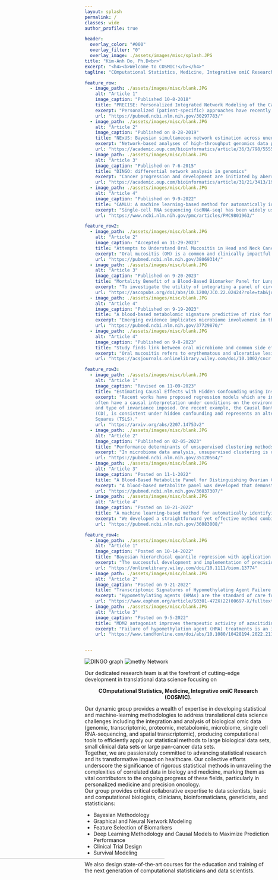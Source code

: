 ```yaml
---
layout: splash
permalink: /
classes: wide
author_profile: true

header:
  overlay_color: "#000"
  overlay_filter: "0"
  overlay_image: ./assets/images/misc/splash.JPG  
title: "Kim-Anh Do, Ph.D<br>"
excerpt: "<h4><b>Welcome to COSMIC!</b></h4>"
tagline: "COmputational Statistics, Medicine, Integrative omiC Research"

feature_row:
  - image_path: ./assets/images/misc/blank.JPG
    alt: "Article 1"
    image_caption: "Published 10-8-2018"
    title: "PRECISE: Personalized Integrated Network Modeling of the Cancer Proteome Atlas"
    excerpt: "Personalized (patient-specific) approaches have recently emerged with a precision medicine paradigm that acknowledges the fact that molecular pathway structures and activity might be considerably different within and across tumors. The functional cancer genome and proteome provide rich sources of information to identify patient-specific variations in signaling pathways and activities within and across tumors; however, current analytic methods lack the ability to exploit the diverse and multi-layered architecture of these complex biological networks."
    url: "https://pubmed.ncbi.nlm.nih.gov/30297783/"
  - image_path: ./assets/images/misc/blank.JPG
    alt: "Article 2"
    image_caption: "Published on 8-28-2019"
    title: "NExUS: Bayesian simultaneous network estimation across unequal sample sizes"
    excerpt: "Network-based analyses of high-throughput genomics data provide a holistic, systems-level understanding of various biological mechanisms for a common population. However, when estimating multiple networks across heterogeneous sub-populations, varying sample sizes pose a challenge in the estimation and inference, as network differences may be driven by differences in power."
    url: "https://academic.oup.com/bioinformatics/article/36/3/798/5555873"
  - image_path: ./assets/images/misc/blank.JPG
    alt: "Article 3"
    image_caption: "Published on 7-6-2015"
    title: "DINGO: differential network analysis in genomics"
    excerpt: "Cancer progression and development are initiated by aberrations in various molecular networks through coordinated changes across multiple genes and pathways. It is important to understand how these networks change under different stress conditions and/or patient-specific groups to infer differential patterns of activation and inhibition."
    url: "https://academic.oup.com/bioinformatics/article/31/21/3413/195238"
  - image_path: ./assets/images/misc/blank.JPG
    alt: "Article 4"
    image_caption: "Published on 9-9-2022"
    title: "CAMLU: A machine learning-based method for automatically identifying novel cells in annotating single-cell RNA-seq data"
    excerpt: "Single-cell RNA sequencing (scRNA-seq) has been widely used to decompose complex tissues into functionally distinct cell types. The first and usually the most important step of scRNA-seq data analysis is to accurately annotate the cell labels. In recent years, many supervised annotation methods have been developed and shown to be more convenient and accurate than unsupervised cell clustering."
    url: "https://www.ncbi.nlm.nih.gov/pmc/articles/PMC9801963/"

feature_row2:
  - image_path: ./assets/images/misc/blank.JPG
    alt: "Article 2"
    image_caption: "Accepted on 11-29-2023"
    title: "Attempts to Understand Oral Mucositis in Head and Neck Cancer Patients through Omics Studies: A Narrative Review"
    excerpt: "Oral mucositis (OM) is a common and clinically impactful side effect of cytotoxic cancer treatment, particularly in patients with head and neck squamous cell carcinoma (HNSCC) who undergo radiotherapy with or without concomitant chemotherapy. The etiology and pathogenic mechanisms of OM are complex, multifaceted and elicit both direct and indirect damage to the mucosa. In this narrative review, we describe studies that use various omics methodologies (genomics, transcriptomics, microbiomics and metabolomics) in attempts to elucidate the biological pathways associated with the development or severity of OM."
    url: "https://pubmed.ncbi.nlm.nih.gov/38069314/"
  - image_path: ./assets/images/misc/blank.JPG
    alt: "Article 3"
    image_caption: "Published on 9-20-2023"
    title: "Mortality Benefit of a Blood-Based Biomarker Panel for Lung Cancer on the Basis of the Prostate, Lung, Colorectal, and Ovarian Cohort"
    excerpt: "To investigate the utility of integrating a panel of circulating protein biomarkers in combination with a risk model on the basis of subject characteristics to identify individuals at high risk of harboring a lethal lung cancer."
    url: "https://ascopubs.org/doi/abs/10.1200/JCO.22.02424?role=tab&journalCode=jco"
  - image_path: ./assets/images/misc/blank.JPG
    alt: "Article 4"
    image_caption: "Published on 9-19-2023"
    title: "A blood-based metabolomic signature predictive of risk for pancreatic cancer"
    excerpt: "Emerging evidence implicates microbiome involvement in the development of pancreatic cancer (PaCa). Here, we investigate whether increases in circulating microbial-related metabolites associate with PaCa risk by applying metabolomics profiling to 172 sera collected within 5 years prior to PaCa diagnosis and 863 matched non-subject sera from participants in the Prostate, Lung, Colorectal, and Ovarian (PLCO) cohort."
    url: "https://pubmed.ncbi.nlm.nih.gov/37729870/"
  - image_path: ./assets/images/misc/blank.JPG
    alt: "Article 4"
    image_caption: "Published on 9-8-2023"
    title: "Study finds link between oral microbiome and common side effect in patients with head and neck cancer"
    excerpt: "Oral mucositis refers to erythematous and ulcerative lesions of the oral mucosa observed in patients with cancer being treated with chemotherapy, and/or with radiation therapy to fields involving the oral cavity. Lesions of oral mucositis are often very painful and compromise nutrition and oral hygiene as well as increase risk for local and systemic infection. Mucositis can also involve other areas of the alimentary tract; for example, gastrointestinal (GI) mucositis can manifest as diarrhea. Thus, mucositis is a highly significant and sometimes dose-limiting complication of cancer therapy"
    url: "https://acsjournals.onlinelibrary.wiley.com/doi/10.1002/cncr.35001"

feature_row3:
  - image_path: ./assets/images/misc/blank.JPG
    alt: "Article 1"
    image_caption: "Revised on 11-09-2023"
    title: "Estimating Causal Effects with Hidden Confounding using Instrumental Variables and Environments"
    excerpt: "Recent works have proposed regression models which are invariant across data collection environments [24, 20, 11, 16, 8]. These estimators
    often have a causal interpretation under conditions on the environments
    and type of invariance imposed. One recent example, the Causal Dantzig
    (CD), is consistent under hidden confounding and represents an alternative to classical instrumental variable estimators such as Two Stage Least
    Squares (TSLS)."
    url: "https://arxiv.org/abs/2207.14753v2"
  - image_path: ./assets/images/misc/blank.JPG
    alt: "Article 2"
    image_caption: "Published on 02-05-2023"
    title: "Performance determinants of unsupervised clustering methods for microbiome data"
    excerpt: "In microbiome data analysis, unsupervised clustering is often used to identify naturally occurring clusters, which can then be assessed for associations with characteristics of interest. In this work, we systematically compared beta diversity and clustering methods commonly used in microbiome analyses. We applied these to four published datasets where highly distinct microbiome profiles could be seen between sample groups, as well a clinical dataset with less clear separation between groups."
    url: "https://pubmed.ncbi.nlm.nih.gov/35120564/"
  - image_path: ./assets/images/misc/blank.JPG
    alt: "Article 3"
    image_caption: "Posted on 11-1-2022"
    title: "A Blood-Based Metabolite Panel for Distinguishing Ovarian Cancer from Benign Pelvic Masses"
    excerpt: "A blood-based metabolite panel was developed that demonstrates independent predictive ability and complements ROMA for distinguishing early-stage ovarian cancer from benign disease to better inform clinical decision making."
    url: "https://pubmed.ncbi.nlm.nih.gov/36037307/"
  - image_path: ./assets/images/misc/blank.JPG
    alt: "Article 4"
    image_caption: "Posted on 10-21-2022"
    title: "A machine learning-based method for automatically identifying novel cells in annotating single-cell RNA-seq data"
    excerpt: "We developed a straightforward yet effective method combining autoencoder with iterative feature selection to automatically identify novel cells from scRNA-seq data. Our method trains an autoencoder with the labeled training data and applies the autoencoder to the testing data to obtain reconstruction errors. By iteratively selecting features that demonstrate a bi-modal pattern and reclustering the cells using the selected feature, our method can accurately identify novel cells that are not present in the training data."
    url: "https://pubmed.ncbi.nlm.nih.gov/36083008/"

feature_row4:
  - image_path: ./assets/images/misc/blank.JPG
    alt: "Article 1"
    image_caption: "Posted on 10-14-2022"
    title: "Bayesian hierarchical quantile regression with application to characterizing the immune architecture of lung cancer"
    excerpt: "The successful development and implementation of precision immuno-oncology therapies requires a deeper understanding of the immune architecture at a patient level. T-cell receptor (TCR) repertoire sequencing is a relatively new technology that enables monitoring of T-cells, a subset of immune cells that play a central role in modulating immune response."
    url: "https://onlinelibrary.wiley.com/doi/10.1111/biom.13774"  
  - image_path: ./assets/images/misc/blank.JPG
    alt: "Article 2"
    image_caption: "Posted on 9-21-2022"
    title: "Transcriptomic Signatures of Hypomethylating Agent Failure in Myelodysplastic Syndromes and Chronic Myelomonocytic Leukemia. Exp Hematol"
    excerpt: "Hypomethylating agents (HMAs) are the standard of care for myelodysplastic syndromes (MDS) and chronic myelomonocytic leukemia (CMML). HMA treatment failure is a major clinical problem and its mechanisms are poorly characterized. We performed RNA sequencing in CD34+ bone marrow stem hematopoietic stem and progenitor cells (BM-HSPCs) from 51 patients with CMML and MDS before HMA treatment and compared transcriptomic signatures between responders and nonresponders."
    url: "https://www.exphem.org/article/S0301-472X(22)00697-X/fulltext" 
  - image_path: ./assets/images/misc/blank.JPG
    alt: "Article 3"
    image_caption: "Posted on 9-5-2022"
    title: "MDM2 antagonist improves therapeutic activity of azacitidine in myelodysplastic syndromes and chronic myelomonocytic leukemia"
    excerpt: "Failure of hypomethylation agent (HMA) treatments is an important issue in myelodysplastic syndromes (MDS) and chronic myelomonocytic leukemia (CMML). Recent studies indicated that function of wildtype TP53 positively impacts outcome of HMA treatments. We investigated the combination of the...."
    url: "https://www.tandfonline.com/doi/abs/10.1080/10428194.2022.2116932" 


---
```

<div class="photoContainer">
  <div class="columnContainer">
    <div class="side-image">
      <img src="./assets/images/misc/side-image1.JPG" alt="DINGO graph" class="spaced-image">
      <img src="./assets/images/misc/methyNetwork.JPG" alt="methy Network" class="spaced-image">
    </div>
  </div>

  <div class="bioContent">
    <div class="center responsive-font">
      <p style="text-align: left;" class="responsive-font">
        Our dedicated research team is at the forefront of cutting-edge development in translational data science focusing on
        <p style="text-align: center;" class="responsive-font"><b>COmputational Statistics, Medicine, Integrative omiC Research (COSMIC).</b></p>
        Our dynamic group provides a wealth of expertise in developing statistical and machine-learning methodologies to address translational data science challenges including the integration and analysis of biological omic data (genomic, transcriptomic, proteomic, metabolomic, microbiome, single cell RNA-sequencing, and spatial transcriptomic),
        producing computational tools to efficiently apply our statistical methods to large biological data sets, small clinical data sets or large pan-cancer data sets.
        <br/>
        Together, we are passionately committed to advancing statistical research and its transformative impact on healthcare.
        Our collective efforts underscore the significance of rigorous statistical methods in unraveling the complexities of correlated data in biology and medicine, marking them as vital contributors to the ongoing progress of these fields, particularly in personalized medicine and precision oncology.
        <br/>
        Our group provides critical collaborative expertise to data scientists, basic and computational biologists, clinicians, bioinformaticians, geneticists, and statisticians:
        <ul>
          <li class="responsive-font">Bayesian Methodology</li>
          <li class="responsive-font">Graphical and Neural Network Modeling</li>
          <li class="responsive-font">Feature Selection of Biomarkers</li>
          <li class="responsive-font">Deep Learning Methodology and Causal Models to Maximize Prediction Performance</li>
          <li class="responsive-font">Clinical Trial Design</li>
          <li class="responsive-font">Survival Modeling</li>
        </ul>
        We also design state-of-the-art courses for the education and training of the next generation of computational statisticians and data scientists.
      </p>
      <img src="./assets/images/misc/microbiome.png" alt="Liver Scan" class="centered-image" style="">
      <img src="./assets/images/people/collage2.PNG" class="centered-image" style= "margin-top: -4em; width: 250%; margin-left: -75%;" alt="">
  <a href="mailto:kimdo@mdanderson.org"><p style="text-style: none; text-align: center; font-size:20px; margin-top: -5em; margin-bottom: 2em;">Contact Me</p></a>
    </div>
  </div>

  <div class="columnContainer">
    <div class="side-image">
      <img src="./assets/images/misc/iBRIGHT.JPG" alt="iBRIGHT symbol" class="spaced-image">
      <img src="./assets/images/misc/oralMicro.JPG" alt="Oral Microbiome" class="spaced-image">
    </div>
  </div>
</div>

<a href="#" class="back-to-top">{{ site.data.ui-text[site.locale].back_to_top | default: 'Back to Top' }} &uarr;</a>
<div>
  <h2 style="text-decoration: none; color: black; text-align:center;">In the News</h2>
</div>
<div class="custom-feature">
    <p style="font-size: medium;">Posted on 05-30-2024</p>
    <a href="https://www.mdpi.com/2072-6694/16/11/2070" target="_blank">
    <h3>Our Groundbreaking Article on Lethal Lung Cancer Biomarkers Published in Cancers Journal's Special Issue!</h3></a>
    <p style="font-size: 25px;" >Click on the title to read more about the Validation of a Blood-Based Protein Biomarker Panel for a Risk Assessment of Lethal Lung Cancer in the Physicians’ Health Study</p>
    <p style="font-size: medium;">Posted on 12-21-2023</p>
    <a href="https://www.mdanderson.org/cancerwise/23-cancer-research-highlights-from-the-past-year-2023.h00-159624168.html" target="_blank">
    <h3>Our Research Study Earns a Place in MD Anderson's 23 Cancer Research Highlights of 2023! </h3></a>
    <p style="font-size: 25px;" >Read more about it on the MD Anderson website: Blood test developed at MD Anderson aids in predicting lung cancer mortality risk</p>
</div>

<div class="containerIframe">
  <div class="left-column">
      <h2 style="text-align:center; color: black;">Recent Talk</h2>
      <iframe src="https://onedrive.live.com/embed?resid=DD1D7A6CCCA3FEEC%2160909&amp;authkey=%21ALLKjlXnQyb-dDA&amp;em=2&amp;wdAr=1.7777777777777777" width="100%" height="90%" frameborder="0">This is an embedded <a target="_blank" href="https://office.com">Microsoft Office</a> presentation, powered by <a target="_blank" href="https://office.com/webapps">Office</a>.</iframe>
  </div>
  <div class="right-column">
    <summary><h2 style="text-align: center; color: black;">List of Softwares</h2></summary>
    <div style="text-align: center;">
      <div style="text-align: left; display: inline-block;">
        <li style="font-size: 25px;"><a href="https://biostatistics.mdanderson.org/shinyapps/aPCoA/" target="_blank">aPCoA</a></li>
        <li style="font-size: 25px;"><a href="https://github.com/LyonsZhang/BAZE" target="_blank">BAZE</a></li>
        <li style="font-size: 25px;"><a href="https://github.com/ziyili20/CAMLU.git" target="_blank">CAMLU</a></li>
        <li style="font-size: 25px;"><a href="https://github.com/cran/iDINGO.git" target="_blank">DINGO, iDINGO</a></li>
        <li style="font-size: 25px;"><a href="https://odin.mdacc.tmc.edu/~kim/geneclust/" target="_blank">GENECLUST</a></li>
        <li style="font-size: 25px;"><a href="https://rdrr.io/github/YushuShi/looPA/" target="_blank">looPA</a></li>
        <li style="font-size: 25px;"><a href="https://github.com/longjp/mediateR" target="_blank">mediateR</a></li>
        <li style="font-size: 25px;"><a href="https://github.com/priyamdas2/NExUS" target="_blank">NExUS</a></li>
        <li style="font-size: 25px;"><a href="https://github.com/MinJinHa/PRECISE" target="_blank">PRECISE</a></li>
        <li style="font-size: 25px;"><a href="https://biostatistics.mdanderson.org/shinyapps/ProgPerm/" target="_blank">ProgPerm</a></li>
        <li style="font-size: 25px;"><a href="https://github.com/YushuShi/sparseMbClust/" target="_blank">sparseMbClust</a></li>
      </div>
    </div>
  </div>
</div>  
<a href="#" class="back-to-top">{{ site.data.ui-text[site.locale].back_to_top | default: 'Back to Top' }} &uarr;</a>
<div>
  <a href="/COSMIC/papers" target="_blank" style="text-decoration: none; color: black; text-align:center;"><h2>Recent Published and Impactful Papers</h2></a>
</div>

{% include feature_row id="feature_row" %}

{% include feature_row id="feature_row2" %}

{% include feature_row id="feature_row3" %}
